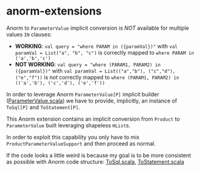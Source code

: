 # anorm-extensions

Anorm to `ParameterValue` implicit conversion is *NOT* available for multiple values `IN` clauses:
- **WORKING**: ```val query = "where PARAM in ({paramVal})"``` with ```val paramVal = List("a", "b", "c")``` is correctly mapped to ```where PARAM in ('a','b','c')```
- **NOT WORKING**: ```val query = "where (PARAM1, PARAM2) in ({paramVal})"``` with ```val paramVal = List(("a","b"), ("c","d"), ("e","f"))``` is not correctly mapped to ```where (PARAM1, PARAM2) in (('a','b'), ('c','d'), ('e','f'))```

In order to leverage Anorm `ParameterValue[P]` implicit builder ([ParameterValue.scala](https://github.com/playframework/anorm/blob/master/core/src/main/scala/anorm/ParameterValue.scala)) we have to provide, implicitly, an instance of `ToSql[P]` and `ToStatement[P]`.

This Anorm extension contains an implicit conversion from `Product` to `ParameterValue` built leveraging shapeless `HList`s.

In order to exploit this capability you only have to mix `ProductParameterValueSupport` and then proceed as normal.

If the code looks a little weird is because my goal is to be more consistent as possible with Anorm code structure: [ToSql.scala](https://github.com/playframework/anorm/blob/master/core/src/main/scala/anorm/ToSql.scala), [ToStatement.scala](https://github.com/playframework/anorm/blob/master/core/src/main/scala/anorm/ToStatement.scala)
